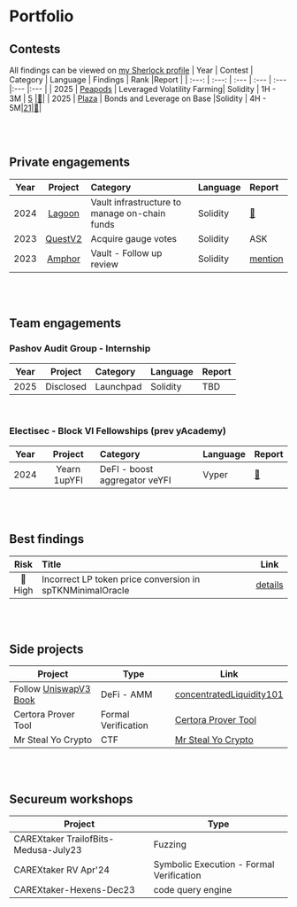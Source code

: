 # Portfolio

## Contests

All findings can be viewed on [my Sherlock profile](https://audits.sherlock.xyz/watson/bretzel)
| Year | Contest | Category |  Language | Findings | Rank |Report |
| :---: | :---: | :--- | :---  | :---  |:---  |:---  |
| 2025 | [Peapods](https://audits.sherlock.xyz/contests/749) |  Leveraged Volatility Farming| Solidity | 1H - 3M | [5](https://audits.sherlock.xyz/contests/749/leaderboard) |[📝](https://audits.sherlock.xyz/contests/749/report)|
| 2025 | [Plaza](https://audits.sherlock.xyz/contests/682) | Bonds and Leverage on Base |Solidity | 4H - 5M|[21](https://audits.sherlock.xyz/contests/682/leaderboard)|[📝](https://audits.sherlock.xyz/contests/682/report)|

<br>
<br>

## Private engagements

| Year | Project | Category | Language | Report |
| :---: | :---: | :--- | :--- | :--- |
| 2024 | [Lagoon](https://lagoon.finance/) | Vault infrastructure to manage on-chain funds | Solidity | [📝](https://3927607611-files.gitbook.io/~/files/v0/b/gitbook-x-prod.appspot.com/o/spaces%2FYg3urDuHHlRmYrlOhik7%2Fuploads%2F428gFivf8EXhxv2nEK8L%2Flagoon-review.pdf?alt=media&token=369357e0-3133-4ff2-b7dc-3359902dce50) |
| 2023 | [QuestV2](https://quest.paladin.vote/) | Acquire gauge votes | Solidity | ASK |
| 2023 | [Amphor](https://amphor.io/) | Vault - Follow up review| Solidity | [mention](https://defivaults.gitbook.io/amphor/smart-contracts-audit) |


<br>
<br>

## Team engagements

### Pashov Audit Group - Internship

| Year | Project | Category | Language | Report |
| :---: | :---: | :--- | :--- | :--- |
| 2025 | Disclosed | Launchpad | Solidity | TBD |

<br>


### Electisec - Block VI Fellowships (prev yAcademy)

| Year | Project | Category | Language | Report |
| :---: | :---: | :--- | :--- | :--- |
| 2024 | Yearn 1upYFI | DeFI - boost aggregator veYFI | Vyper | [📝](https://reports.electisec.tech/reports/03-2024-1upYFI) |

<br>
<br>


## Best findings

| Risk | Title | Link |
| :---: | :--- | :---: |
|🔴<br>High | Incorrect LP token price conversion in spTKNMinimalOracle | [details](https://github.com/sherlock-audit/2025-01-peapods-finance-judging/issues/539) |


<br>
<br>

## Side projects

| Project                             | Type         |  Link                                    |
|-------------------------------------|--------------|-----------------------------------------|
| Follow [UniswapV3 Book](https://uniswapv3book.com/) | DeFi - AMM       | [concentratedLiquidity101](https://bretzel.blog/research/uniswapv3/) |
| Certora Prover Tool            | Formal Verification         | [Certora Prover Tool](https://bretzel.blog/articles/certora_verification_tool/) |
| Mr Steal Yo Crypto            | CTF         | [Mr Steal Yo Crypto](https://bretzel.blog/articles/mr_steal_yo_crypto/) |

<br>
<br>

## Secureum workshops

| Project                             | Type         |
|-------------------------------------|--------------|
| CAREXtaker TrailofBits-Medusa-July23 | Fuzzing      |
| CAREXtaker RV Apr'24             | Symbolic Execution - Formal Verification         |
| CAREXtaker-Hexens-Dec23          | code query engine         |